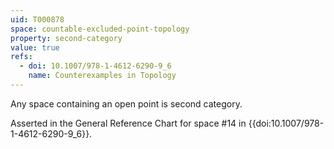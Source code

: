 ```yaml
---
uid: T000878
space: countable-excluded-point-topology
property: second-category
value: true
refs:
  - doi: 10.1007/978-1-4612-6290-9_6
    name: Counterexamples in Topology
---
```

Any space containing an open point is second category.

Asserted in the General Reference Chart for space #14 in
{{doi:10.1007/978-1-4612-6290-9_6}}.
